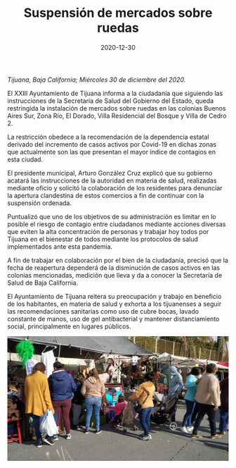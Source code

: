 ﻿---
layout: blog
title:  "Suspensión de mercados sobre ruedas"
date:   2020-12-30
categories: tijuana
permalink: /:categories/:title:output_ext
image: /img/cnr/2020-12-30-suspension-de-mercados-sobre-ruedas.jpeg
alt: "Suspensión de mercados sobre ruedas"
autor: 
---


*Tijuana, Baja California; Miércoles 30 de diciembre del 2020.*


El XXIII Ayuntamiento de Tijuana informa a la ciudadanía que siguiendo las instrucciones  de la Secretaría de Salud del Gobierno del Estado, queda restringida la instalación de mercados sobre ruedas en las colonias Buenos Aires Sur, Zona Río, El Dorado, Villa Residencial del Bosque y Villa de Cedro 2.


La restricción obedece a la recomendación de la dependencia estatal derivado del incremento de casos activos por Covid-19 en dichas zonas que actualmente son las que presentan el mayor índice de contagios en esta ciudad.


El presidente municipal, Arturo González Cruz explicó que su gobierno acatará las instrucciones de la autoridad en materia de salud, realizadas mediante oficio y solicitó la colaboración de los residentes para denunciar la apertura clandestina de estos comercios a fin de continuar con  la  suspensión ordenada.


Puntualizó que uno de los objetivos de su administración es limitar en lo posible el riesgo de contagio entre ciudadanos mediante acciones diversas que eviten la alta concentración de personas y trabajar hoy todos por Tijuana en el bienestar de todos  mediante los protocolos de salud implementados ante esta pandemia. 


A fin de trabajar en colaboración por el bien de la ciudadanía, precisó que la fecha de reapertura dependerá de la disminución de casos activos en las colonias mencionadas, medición que lleva y da a conocer  la Secretaría de Salud de Baja California.


El Ayuntamiento de Tijuana reitera su preocupación y trabajo en beneficio de los habitantes, en materia de salud y exhorta a los tijuanenses a seguir las recomendaciones sanitarias como uso de cubre bocas, lavado constante de manos, uso de gel antibacterial y mantener distanciamiento social, principalmente en lugares públicos.

<div id="carouselExampleSlidesOnly" class="carousel slide" data-ride="carousel">
  <div class="carousel-inner">
    <div class="carousel-item active">
       <img class="d-block w-100" src="/img/cnr/2020-12-30-suspension-de-mercados-sobre-ruedas.jpeg" loading="lazy"  alt="Suspensión de mercados sobre ruedas">
    </div>
  </div>
</div>